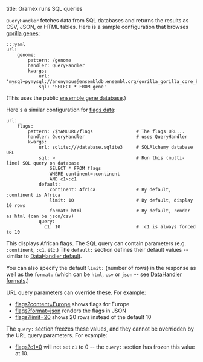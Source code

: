 title: Gramex runs SQL queries

`QueryHandler` fetches data from SQL databases and returns the results as CSV,
JSON, or HTML tables. Here is a sample configuration that browses [gorilla genes](genome?format=html&limit=10):

    :::yaml
    url:
        genome:
            pattern: /genome
            handler: QueryHandler
            kwargs:
                url: 'mysql+pymysql://anonymous@ensembldb.ensembl.org/gorilla_gorilla_core_84_31'
                sql: 'SELECT * FROM gene'

(This uses the public [ensemble gene database](http://ensembldb.ensembl.org/info/data/mysql.html).)

Here's a similar configuration for [flags data](flags):

    url:
        flags:
            pattern: /$YAMLURL/flags                # The flags URL...
            handler: QueryHandler                   # uses QueryHandler
            kwargs:
                url: sqlite:///database.sqlite3     # SQLAlchemy database URL
                sql: >                              # Run this (multi-line) SQL query on database
                    SELECT * FROM flags
                    WHERE continent=:continent
                    AND c1>:c1
                default:
                    continent: Africa               # By default, :continent is Africa
                    limit: 10                       # By default, display 10 rows
                    format: html                    # By default, render as html (can be json/csv)
                query:
                  c1: 10                            # :c1 is always forced to 10

This displays African flags. The SQL query can contain parameters (e.g.
`:continent`, `:c1`, etc.) The `default:` section defines their default values --
similar to [DataHandler default](../datahandler/#datahandler-defaults).

You can also specify the default `limit:` (number of rows) in the response as
well as the `format:` (which can be `html`, `csv` or `json` -- see
[DataHandler formats](../datahandler/#datahandler-formats).)

URL query parameters can override these. For example:

- [flags?content=Europe](flags?content=Europe) shows flags for Europe
- [flags?format=json](flags?format=json) renders the flags in JSON
- [flags?limit=20](flags?limit=20) shows 20 rows instead of the default 10

The `query:` section freezes these values, and they cannot be overridden by the
URL query parameters. For example:

- [flags?c1=0](flags?c1=0) will not set `c1` to 0 -- the `query:` section has
  frozen this value at 10.
